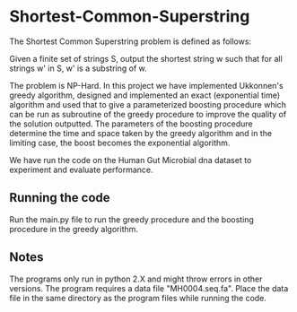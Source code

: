 # Shortest-Common-Superstring

The Shortest Common Superstring problem is defined as follows: 

Given a finite set of strings S, output the shortest string w such that for all strings w' in S, w' is a substring of w.

The problem is NP-Hard. In this project we have implemented Ukkonnen's greedy algorithm, designed and implemented an exact (exponential time) algorithm and used that to give a parameterized boosting procedure which can be run as subroutine of the greedy procedure to improve the quality of the solution outputted. The parameters of the boosting procedure determine the time and space taken by the greedy algorithm and in the limiting case, the boost becomes the exponential algorithm.

We have run the code on the Human Gut Microbial dna dataset to experiment and evaluate performance.

## Running the code
Run the main.py file to run the greedy procedure and the boosting procedure in the greedy algorithm. 
## Notes
The programs only run in python 2.X and might throw errors in other versions. The program requires a data file "MH0004.seq.fa". Place the data file in the same directory as the program files while running the code.

